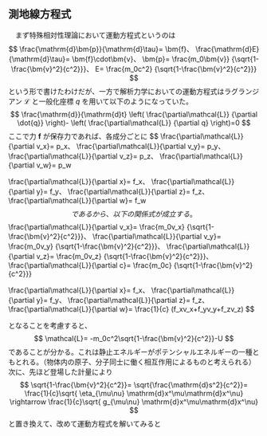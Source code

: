 
## 測地線方程式

　まず特殊相対性理論において運動方程式というのは
$$
    \frac{\mathrm{d}\bm{p}}{\mathrm{d}\tau}=
    \bm{f}、
    \frac{\mathrm{d}E}{\mathrm{d}\tau}=
    \bm{f}\cdot\bm{v}、
    \bm{p}=
    \frac{m_0\bm{v}}
    {\sqrt{1-\frac{\bm{v}^2}{c^2}}}、
    E=
    \frac{m_0c^2}
    {\sqrt{1-\frac{\bm{v}^2}{c^2}}}
$$
という形で書けたわけだが、一方で解析力学においての運動方程式はラグランジアン $\mathcal{L}$ と一般化座標 $q$ を用いて以下のようになっていた。
$$
    \frac{\mathrm{d}}{\mathrm{d}t}
    \left(
        \frac{\partial\mathcal{L}}
        {\partial \dot{q}}
    \right)-
    \left(
        \frac{\partial\mathcal{L}}
        {\partial q}
    \right)=0
$$
ここで力 $\bm{f}$ が保存力であれば、各成分ごとに
$$
     \frac{\partial\mathcal{L}}{\partial v_x}=
     p_x、
     \frac{\partial\mathcal{L}}{\partial v_y}=
     p_y、
     \frac{\partial\mathcal{L}}{\partial v_z}=
     p_z、
     \frac{\partial\mathcal{L}}{\partial v_w}=
     p_w
     
$$
$$
    \frac{\partial\mathcal{L}}{\partial x}=
     f_x、
     \frac{\partial\mathcal{L}}{\partial y}=
     f_y、
     \frac{\partial\mathcal{L}}{\partial z}=
     f_z、
     \frac{\partial\mathcal{L}}{\partial w}=
     f_w
$$
であるから、以下の関係式が成立する。
$$
     \frac{\partial\mathcal{L}}{\partial v_x}=
     \frac{m_0v_x}
    {\sqrt{1-\frac{\bm{v}^2}{c^2}}}、
     \frac{\partial\mathcal{L}}{\partial v_y}=
     \frac{m_0v_y}
    {\sqrt{1-\frac{\bm{v}^2}{c^2}}}、
     \frac{\partial\mathcal{L}}{\partial v_z}=
     \frac{m_0v_z}
    {\sqrt{1-\frac{\bm{v}^2}{c^2}}}、
     \frac{\partial\mathcal{L}}{\partial c}=
     \frac{m_0c}
    {\sqrt{1-\frac{\bm{v}^2}{c^2}}}
     
$$
$$
    \frac{\partial\mathcal{L}}{\partial x}=
     f_x、
     \frac{\partial\mathcal{L}}{\partial y}=
     f_y、
     \frac{\partial\mathcal{L}}{\partial z}=
     f_z、
     \frac{\partial\mathcal{L}}{\partial w}=
     \frac{1}{c}
     (f_xv_x+f_yv_y+f_zv_z)
$$

となることを考慮すると、
$$
    \mathcal{L}=
    -m_0c^2\sqrt{1-\frac{\bm{v}^2}{c^2}}-U
$$
であることが分かる。これは静止エネルギーがポテンシャルエネルギーの一種ともとれる。（物体内の原子、分子同士に働く相互作用によるものと考えられる）次に、先ほど登場した計量により
$$
    \sqrt{1-\frac{\bm{v}^2}{c^2}}=
    \sqrt{\frac{\mathrm{d}s^2}{c^2}}=
    \frac{1}{c}\sqrt{
    \eta_{\mu\nu}
    \mathrm{d}x^\mu\mathrm{d}x^\nu}
    \rightarrow
    \frac{1}{c}\sqrt{
    g_{\mu\nu}
    \mathrm{d}x^\mu\mathrm{d}x^\nu}
$$
と置き換えて、改めて運動方程式を解いてみると